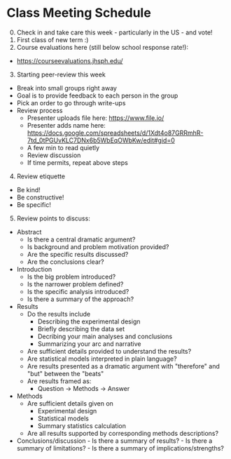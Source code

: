 # Class Meeting Schedule

0. Check in and take care this week - particularly in the US - and vote!
1. First class of new term :)
2. Course evaluations here (still below school response rate!):
  - https://courseevaluations.jhsph.edu/
3. Starting peer-review this week
  - Break into small groups right away
  - Goal is to provide feedback to each person in the group
  - Pick an order to go through write-ups
  - Review process
    - Presenter uploads file here: https://www.file.io/
    - Presenter adds name here: https://docs.google.com/spreadsheets/d/1Xdt4o87GRRmhR-7td_0tPGUvKLC7DNx6b5WbEqOWbKw/edit#gid=0
    - A few min to read quietly 
    - Review discussion
    - If time permits, repeat above steps
4. Review etiquette 
  - Be kind! 
  - Be constructive! 
  - Be specific! 
5. Review points to discuss:
  - Abstract
    - Is there a central dramatic argument?
    - Is background and problem motivation provided?
    - Are the specific results discussed?
    - Are the conclusions clear?
  - Introduction
    - Is the big problem introduced?
    - Is the narrower problem defined?
    - Is the specific analysis introduced?
    - Is there a summary of the approach? 
  - Results
    - Do the results include
      - Describing the experimental design
      - Briefly describing the data set
      - Decribing your main analyses and conclusions
      - Summarizing your arc and narrative
    - Are sufficient details provided to understand the results?
    - Are statistical models interpreted in plain language? 
    - Are results presented as a dramatic argument with "therefore" and "but" between the "beats"
    - Are results framed as:
      - Question -> Methods -> Answer
  - Methods
    - Are sufficient details given on
      - Experimental design 
      - Statistical models 
      - Summary statistics calculation 
    - Are all results supported by corresponding methods descriptions? 
  -  Conclusions/discussion
    - Is there a summary of results?
    - Is there a summary of limitations?
    - Is there a summary of implications/strengths?